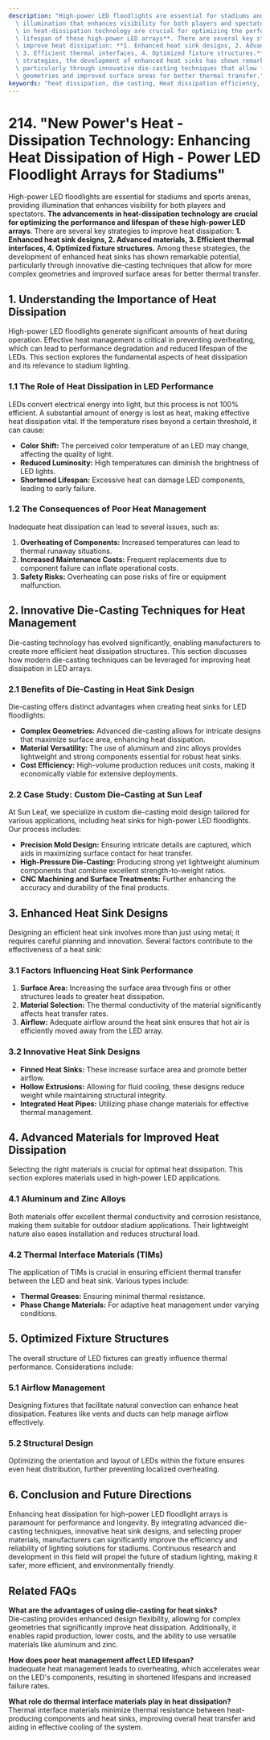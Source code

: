 ```yaml
---
description: "High-power LED floodlights are essential for stadiums and sports arenas, providing\
  \ illumination that enhances visibility for both players and spectators. **The advancements\
  \ in heat-dissipation technology are crucial for optimizing the performance and\
  \ lifespan of these high-power LED arrays**. There are several key strategies to\
  \ improve heat dissipation: **1. Enhanced heat sink designs, 2. Advanced materials,\
  \ 3. Efficient thermal interfaces, 4. Optimized fixture structures.** Among these\
  \ strategies, the development of enhanced heat sinks has shown remarkable potential,\
  \ particularly through innovative die-casting techniques that allow for more complex\
  \ geometries and improved surface areas for better thermal transfer."
keywords: "heat dissipation, die casting, Heat dissipation efficiency, Die casting process"
---
```

# 214. "New Power's Heat - Dissipation Technology: Enhancing Heat Dissipation of High - Power LED Floodlight Arrays for Stadiums"

High-power LED floodlights are essential for stadiums and sports arenas, providing illumination that enhances visibility for both players and spectators. **The advancements in heat-dissipation technology are crucial for optimizing the performance and lifespan of these high-power LED arrays**. There are several key strategies to improve heat dissipation: **1. Enhanced heat sink designs, 2. Advanced materials, 3. Efficient thermal interfaces, 4. Optimized fixture structures.** Among these strategies, the development of enhanced heat sinks has shown remarkable potential, particularly through innovative die-casting techniques that allow for more complex geometries and improved surface areas for better thermal transfer.

## **1. Understanding the Importance of Heat Dissipation**

High-power LED floodlights generate significant amounts of heat during operation. Effective heat management is critical in preventing overheating, which can lead to performance degradation and reduced lifespan of the LEDs. This section explores the fundamental aspects of heat dissipation and its relevance to stadium lighting.

### **1.1 The Role of Heat Dissipation in LED Performance**

LEDs convert electrical energy into light, but this process is not 100% efficient. A substantial amount of energy is lost as heat, making effective heat dissipation vital. If the temperature rises beyond a certain threshold, it can cause:

- **Color Shift:** The perceived color temperature of an LED may change, affecting the quality of light.
- **Reduced Luminosity:** High temperatures can diminish the brightness of LED lights.
- **Shortened Lifespan:** Excessive heat can damage LED components, leading to early failure.

### **1.2 The Consequences of Poor Heat Management**

Inadequate heat dissipation can lead to several issues, such as:

1. **Overheating of Components:** Increased temperatures can lead to thermal runaway situations.
2. **Increased Maintenance Costs:** Frequent replacements due to component failure can inflate operational costs.
3. **Safety Risks:** Overheating can pose risks of fire or equipment malfunction.

## **2. Innovative Die-Casting Techniques for Heat Management**

Die-casting technology has evolved significantly, enabling manufacturers to create more efficient heat dissipation structures. This section discusses how modern die-casting techniques can be leveraged for improving heat dissipation in LED arrays.

### **2.1 Benefits of Die-Casting in Heat Sink Design**

Die-casting offers distinct advantages when creating heat sinks for LED floodlights:

- **Complex Geometries:** Advanced die-casting allows for intricate designs that maximize surface area, enhancing heat dissipation.
- **Material Versatility:** The use of aluminum and zinc alloys provides lightweight and strong components essential for robust heat sinks.
- **Cost Efficiency:** High-volume production reduces unit costs, making it economically viable for extensive deployments.

### **2.2 Case Study: Custom Die-Casting at Sun Leaf**

At Sun Leaf, we specialize in custom die-casting mold design tailored for various applications, including heat sinks for high-power LED floodlights. Our process includes:

- **Precision Mold Design:** Ensuring intricate details are captured, which aids in maximizing surface contact for heat transfer.
- **High-Pressure Die-Casting:** Producing strong yet lightweight aluminum components that combine excellent strength-to-weight ratios.
- **CNC Machining and Surface Treatments:** Further enhancing the accuracy and durability of the final products.

## **3. Enhanced Heat Sink Designs**

Designing an efficient heat sink involves more than just using metal; it requires careful planning and innovation. Several factors contribute to the effectiveness of a heat sink:

### **3.1 Factors Influencing Heat Sink Performance**

1. **Surface Area:** Increasing the surface area through fins or other structures leads to greater heat dissipation.
2. **Material Selection:** The thermal conductivity of the material significantly affects heat transfer rates.
3. **Airflow:** Adequate airflow around the heat sink ensures that hot air is efficiently moved away from the LED array.

### **3.2 Innovative Heat Sink Designs**

- **Finned Heat Sinks:** These increase surface area and promote better airflow.
- **Hollow Extrusions:** Allowing for fluid cooling, these designs reduce weight while maintaining structural integrity.
- **Integrated Heat Pipes:** Utilizing phase change materials for effective thermal management.

## **4. Advanced Materials for Improved Heat Dissipation**

Selecting the right materials is crucial for optimal heat dissipation. This section explores materials used in high-power LED applications.

### **4.1 Aluminum and Zinc Alloys**

Both materials offer excellent thermal conductivity and corrosion resistance, making them suitable for outdoor stadium applications. Their lightweight nature also eases installation and reduces structural load.

### **4.2 Thermal Interface Materials (TIMs)**

The application of TIMs is crucial in ensuring efficient thermal transfer between the LED and heat sink. Various types include:

- **Thermal Greases:** Ensuring minimal thermal resistance.
- **Phase Change Materials:** For adaptive heat management under varying conditions.

## **5. Optimized Fixture Structures**

The overall structure of LED fixtures can greatly influence thermal performance. Considerations include:

### **5.1 Airflow Management**

Designing fixtures that facilitate natural convection can enhance heat dissipation. Features like vents and ducts can help manage airflow effectively.

### **5.2 Structural Design**

Optimizing the orientation and layout of LEDs within the fixture ensures even heat distribution, further preventing localized overheating.

## **6. Conclusion and Future Directions**

Enhancing heat dissipation for high-power LED floodlight arrays is paramount for performance and longevity. By integrating advanced die-casting techniques, innovative heat sink designs, and selecting proper materials, manufacturers can significantly improve the efficiency and reliability of lighting solutions for stadiums. Continuous research and development in this field will propel the future of stadium lighting, making it safer, more efficient, and environmentally friendly.

## **Related FAQs**

**What are the advantages of using die-casting for heat sinks?**  
Die-casting provides enhanced design flexibility, allowing for complex geometries that significantly improve heat dissipation. Additionally, it enables rapid production, lower costs, and the ability to use versatile materials like aluminum and zinc.

**How does poor heat management affect LED lifespan?**  
Inadequate heat management leads to overheating, which accelerates wear on the LED's components, resulting in shortened lifespans and increased failure rates.

**What role do thermal interface materials play in heat dissipation?**  
Thermal interface materials minimize thermal resistance between heat-producing components and heat sinks, improving overall heat transfer and aiding in effective cooling of the system.
